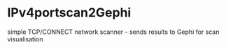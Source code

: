 # IPv4portscan2Gephi
simple TCP/CONNECT network scanner - sends results to Gephi for scan visualisation

